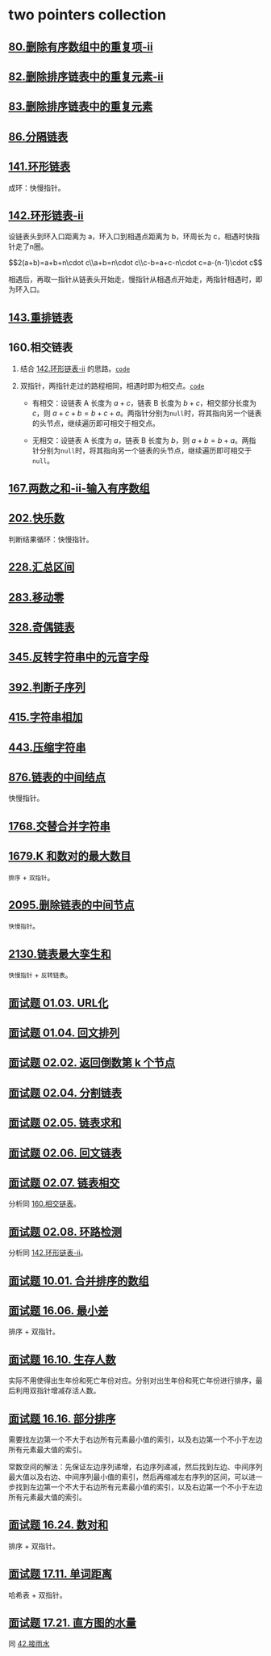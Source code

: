 # two pointers collection

## [80.删除有序数组中的重复项-ii](../src/80.删除有序数组中的重复项-ii.java)

## [82.删除排序链表中的重复元素-ii](../src/82.删除排序链表中的重复元素-ii.java)

## [83.删除排序链表中的重复元素](../src/83.删除排序链表中的重复元素.java)

## [86.分隔链表](../src/86.分隔链表.java)

## [141.环形链表](../src/141.环形链表.java)

成环：快慢指针。

## [142.环形链表-ii](../src/142.环形链表-ii.java)

设链表头到环入口距离为 a，环入口到相遇点距离为 b，环周长为 c，相遇时快指针走了n圈。

$$2(a+b)=a+b+n\cdot c\\a+b=n\cdot c\\c-b=a+c-n\cdot c=a-(n-1)\cdot c$$

相遇后，再取一指针从链表头开始走，慢指针从相遇点开始走，两指针相遇时，即为环入口。

## [143.重排链表](../src/143.重排链表.java)

## 160.相交链表

1. 结合 [142.环形链表-ii](../src/142.环形链表-ii.java) 的思路。[`code`](../src/160.相交链表.java)

2. 双指针，两指针走过的路程相同，相遇时即为相交点。[`code`](../src/160.相交链表_1.java)

    - 有相交：设链表 A 长度为 $a+c$，链表 B 长度为 $b+c$，相交部分长度为 $c$，则 $a+c+b=b+c+a$。两指针分别为`null`时，将其指向另一个链表的头节点，继续遍历即可相交于相交点。

    - 无相交：设链表 A 长度为 $a$，链表 B 长度为 $b$，则 $a+b=b+a$。两指针分别为`null`时，将其指向另一个链表的头节点，继续遍历即可相交于`null`。

## [167.两数之和-ii-输入有序数组](../src/167.两数之和-ii-输入有序数组.java)

## [202.快乐数](../src/202.快乐数_1.java)

判断结果循环：快慢指针。

## [228.汇总区间](../src/228.汇总区间.java)

## [283.移动零](../src/283.移动零.java)

## [328.奇偶链表](../src/328.奇偶链表.java)

## [345.反转字符串中的元音字母](../src/345.反转字符串中的元音字母.java)

## [392.判断子序列](../src/392.判断子序列_1.java)

## [415.字符串相加](../src/415.字符串相加.java)

## [443.压缩字符串](../src/443.压缩字符串.java)

## [876.链表的中间结点](../src/876.链表的中间结点.java)

快慢指针。

## [1768.交替合并字符串](../src/1768.交替合并字符串.java)

## [1679.K 和数对的最大数目](../src/1679.k-和数对的最大数目_1.java)

`排序` + `双指针`。

## [2095.删除链表的中间节点](../src/2095.删除链表的中间节点.java)

`快慢指针`。

## [2130.链表最大孪生和](../src/2130.链表最大孪生和.java)

`快慢指针` + `反转链表`。

## [面试题 01.03. URL化](../cn/Java/_____01_03_String_to_URL_LCCI/Solution.java)

## [面试题 01.04. 回文排列](../cn/Java/_____01_05_One_Away_LCCI/Solution.java)

## [面试题 02.02. 返回倒数第 k 个节点](../cn/Java/_____02_02_Kth_Node_From_End_of_List_LCCI/Solution.java)

## [面试题 02.04. 分割链表](../cn/Java/_____02_04_Partition_List_LCCI/Solution.java)

## [面试题 02.05. 链表求和](../cn/Java/_____02_05_Sum_Lists_LCCI/Solution.java)

## [面试题 02.06. 回文链表](../cn/Java/_____02_06_Palindrome_Linked_List_LCCI/Solution.java)

## [面试题 02.07. 链表相交](../cn/Java/_____02_07_Intersection_of_Two_Linked_Lists_LCCI/Solution.java)

分析同 [160.相交链表](../src/160.相交链表.java)。

## [面试题 02.08. 环路检测](../cn/Java/_____02_08_Linked_List_Cycle_LCCI/Solution.java)

分析同 [142.环形链表-ii](../src/142.环形链表-ii.java)。

## [面试题 10.01. 合并排序的数组](../cn/Java/_____10_01_Sorted_Merge_LCCI/Solution.java)

## [面试题 16.06. 最小差](../cn/Java/_____16_06_Smallest_Difference_LCCI/Solution.java)

排序 + 双指针。

## [面试题 16.10. 生存人数](../cn/Java/_____16_10_Living_People_LCCI_1/Solution.java)

实际不用使得出生年份和死亡年份对应。分别对出生年份和死亡年份进行排序，最后利用双指针增减存活人数。

## [面试题 16.16. 部分排序](../cn/Java/_____16_16_Sub_Sort_LCCI/Solution.java)

需要找左边第一个不大于右边所有元素最小值的索引，以及右边第一个不小于左边所有元素最大值的索引。

常数空间的解法：先保证左边序列递增，右边序列递减，然后找到左边、中间序列最大值以及右边、中间序列最小值的索引，然后再缩减左右序列的区间，可以进一步找到左边第一个不大于右边所有元素最小值的索引，以及右边第一个不小于左边所有元素最大值的索引。

## [面试题 16.24. 数对和](../cn/Java/_____16_24_Pairs_With_Sum_LCCI_1/Solution.java)

排序 + 双指针。

## [面试题 17.11. 单词距离](../cn/Java/_____17_11_Find_Closest_LCCI/Solution.java)

哈希表 + 双指针。

## [面试题 17.21. 直方图的水量](../cn/Java/_____17_21_Volume_of_Histogram_LCCI_2/Solution.java)

同 [42.接雨水](../src/42.接雨水_2.java)
